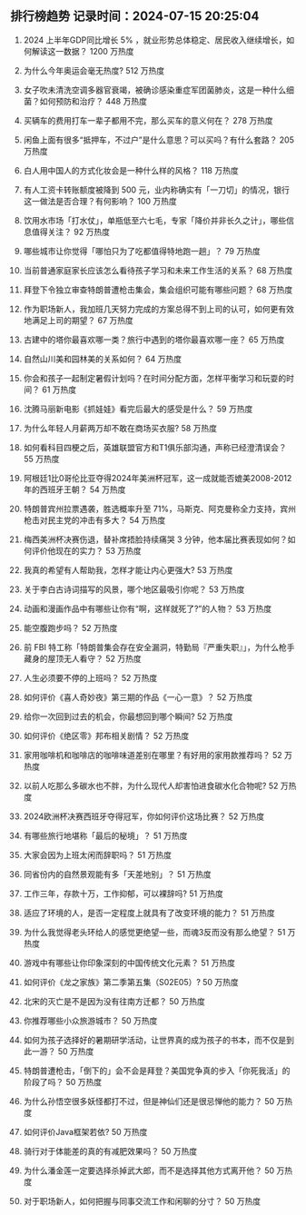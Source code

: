 
## 排行榜趋势 记录时间：2024-07-15 20:25:04
  
  1. 2024 上半年GDP同比增长 5% ，就业形势总体稳定、居民收入继续增长，如何解读这一数据？ 1200 万热度
    
  2. 为什么今年奥运会毫无热度? 512 万热度
    
  3. 女子吹未清洗空调多器官衰竭，被确诊感染重症军团菌肺炎，这是一种什么细菌？如何预防和治疗？ 448 万热度
    
  4. 买辆车的费用打车一辈子都用不完，那么买车的意义何在？ 278 万热度
    
  5. 闲鱼上面有很多“抵押车，不过户”是什么意思？可以买吗？有什么套路？ 205 万热度
    
  6. 白人用中国人的方式化妆会是一种什么样的风格？ 118 万热度
    
  7. 有人工资卡转账额度被降到 500 元，业内称确实有「一刀切」的情况，银行这一做法是否合理？有何影响？ 100 万热度
    
  8. 饮用水市场「打水仗」，单瓶低至六七毛，专家「降价并非长久之计」，哪些信息值得关注？ 92 万热度
    
  9. 哪些城市让你觉得「哪怕只为了吃都值得特地跑一趟」？ 79 万热度
    
  10. 当前普通家庭家长应该怎么看待孩子学习和未来工作生活的关系？ 68 万热度
    
  11. 拜登下令独立审查特朗普遭枪击集会，集会组织可能有哪些问题？ 68 万热度
    
  12. 作为职场新人，我加班几天努力完成的方案总得不到上司的认可，如何更有效地满足上司的期望？ 67 万热度
    
  13. 古建中的塔你最喜欢哪一类？旅行中遇到的塔你最喜欢哪一座？ 65 万热度
    
  14. 自然山川美和园林美的关系如何？ 64 万热度
    
  15. 你会和孩子一起制定暑假计划吗？在时间分配方面，怎样平衡学习和玩耍的时间？ 61 万热度
    
  16. 沈腾马丽新电影《抓娃娃》看完后最大的感受是什么？ 59 万热度
    
  17. 为什么年轻人月薪两万却不敢在商场买衣服? 58 万热度
    
  18. 如何看科目四梗之后，英雄联盟官方和T1俱乐部沟通，声称已经澄清误会？ 55 万热度
    
  19. 阿根廷1比0哥伦比亚夺得2024年美洲杯冠军，这一成就能否媲美2008-2012年的西班牙王朝？ 54 万热度
    
  20. 特朗普宾州拉票遇袭，胜选概率升至 71%，马斯克、阿克曼称全力支持，宾州枪击对民主党的冲击有多大？ 54 万热度
    
  21. 梅西美洲杯决赛伤退，替补席捂脸持续痛哭 3 分钟，他本届比赛表现如何？如何评价他现在的实力？ 53 万热度
    
  22. 我真的希望有人帮助我，怎样才能让内心更强大? 53 万热度
    
  23. 关于李白古诗词描写的风景，哪个地区最吸引你呢？ 53 万热度
    
  24. 动画和漫画作品中有哪些让你有“啊，这样就死了?”的人物？ 53 万热度
    
  25. 能空腹跑步吗？ 52 万热度
    
  26. 前 FBI 特工称「特朗普集会存在安全漏洞，特勤局『严重失职』」，为什么枪手藏身的屋顶无人看守？ 52 万热度
    
  27. 人生必须要不停的上班吗？ 52 万热度
    
  28. 如何评价《喜人奇妙夜》第三期的作品《一心一意》？ 52 万热度
    
  29. 给你一次回到过去的机会，你最想回到哪个瞬间? 52 万热度
    
  30. 如何评价《绝区零》邦布相关剧情？ 52 万热度
    
  31. 家用咖啡机和咖啡店的咖啡味道差别在哪里？有好用的家用款推荐吗？ 52 万热度
    
  32. 以前人吃那么多碳水也不胖，为什么现代人却害怕进食碳水化合物呢? 52 万热度
    
  33. 2024欧洲杯决赛西班牙夺得冠军，你如何评价这场比赛？ 52 万热度
    
  34. 有哪些旅行地堪称「最后的秘境」？ 51 万热度
    
  35. 大家会因为上班太闲而辞职吗？ 51 万热度
    
  36. 同省份内的自然景观能有多「天差地别」？ 51 万热度
    
  37. 工作三年，存款十万，工作抑郁，可以裸辞吗? 51 万热度
    
  38. 适应了环境的人，是否一定程度上就具有了改变环境的能力？ 51 万热度
    
  39. 为什么我觉得老头环给人的感觉更绝望一些，而魂3反而没有那么绝望？ 51 万热度
    
  40. 游戏中有哪些让你印象深刻的中国传统文化元素？ 51 万热度
    
  41. 如何评价《龙之家族》第二季第五集（S02E05）? 50 万热度
    
  42. 北宋的灭亡是不是因为没有往南方迁都？ 50 万热度
    
  43. 你推荐哪些小众旅游城市？ 50 万热度
    
  44. 如何为孩子选择好的暑期研学活动，让世界真的成为孩子的书本，而不仅是到此一游？ 50 万热度
    
  45. 特朗普遭枪击，「倒下的」会不会是拜登？美国党争真的步入「你死我活」的阶段了吗？ 50 万热度
    
  46. 为什么孙悟空很多妖怪都打不过，但是神仙们还是很忌惮他的能力？ 50 万热度
    
  47. 如何评价Java框架若依? 50 万热度
    
  48. 骑行对于体能差的真的有减肥效果吗？ 50 万热度
    
  49. 为什么潘金莲一定要选择杀掉武大郎，而不是选择其他方式离开他？ 50 万热度
    
  50. 对于职场新人，如何把握与同事交流工作和闲聊的分寸？ 50 万热度
    